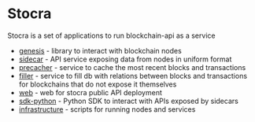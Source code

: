 # Stocra
Stocra is a set of applications to run blockchain-api as a service

- [genesis](https://github.com/vokracko/stocra-genesis) - library to interact with blockchain nodes
- [sidecar](https://github.com/vokracko/stocra-sidecar) - API service exposing data from nodes in uniform format
- [precacher](https://github.com/vokracko/stocra-precacher) - service to cache the most recent blocks and transactions
- [filler](https://github.com/vokracko/stocra-filler) - service to fill db with relations between blocks and transactions for blockchains that do not expose it themselves
- [web](https://github.com/vokracko/stocra-web) - web for stocra public API deployment 
- [sdk-python](https://github.com/vokracko/stocra-sdk-python) - Python SDK to interact with APIs exposed by sidecars
- [infrastructure](https://github.com/vokracko/stocra-infrastructure) - scripts for running nodes and services
